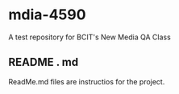 # mdia-4590
A test repository for BCIT's New Media QA Class

## README . md 
ReadMe.md files are instructios for the project.
